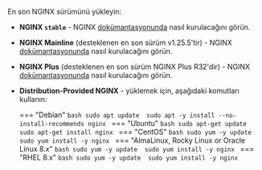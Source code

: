 En son NGINX sürümünü yükleyin:

* **NGINX `stable`** - NGINX [dokümantasyonunda](https://docs.nginx.com/nginx/admin-guide/installing-nginx/installing-nginx-open-source/) nasıl kurulacağını görün.
* **NGINX Mainline** (desteklenen en son sürüm v1.25.5'tir) - NGINX [dokümantasyonunda](https://docs.nginx.com/nginx/admin-guide/installing-nginx/installing-nginx-open-source/) nasıl kurulacağını görün.
* **NGINX Plus** (desteklenen en son sürüm NGINX Plus R32'dir) - NGINX [dokümantasyonunda](https://docs.nginx.com/nginx/admin-guide/installing-nginx/installing-nginx-plus/) nasıl kurulacağını görün.
* **Distribution-Provided NGINX** - yüklemek için, aşağıdaki komutları kullanın:

    === "Debian"
        ```bash
        sudo apt update 
        sudo apt -y install --no-install-recommends nginx
        ```
    === "Ubuntu"
        ```bash
        sudo apt-get update
        sudo apt-get install nginx
        ```
    === "CentOS"
        ```bash
        sudo yum -y update 
        sudo yum install -y nginx
        ```
    === "AlmaLinux, Rocky Linux or Oracle Linux 8.x"
        ```bash
        sudo yum -y update 
        sudo yum install -y nginx
        ```
    === "RHEL 8.x"
        ```bash
        sudo yum -y update 
        sudo yum install -y nginx
        ```